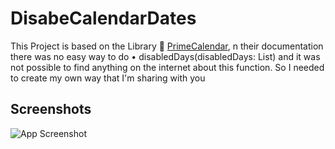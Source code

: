 # DisabeCalendarDates

This Project is based on the Library 🔗 
[PrimeCalendar](https://katherineoelsner.com/), n their documentation there was no easy way to do • disabledDays(disabledDays: List<PrimeCalendar>) and it was not possible to find anything on the internet about this function. So I needed to create my own way that I'm sharing with you

## Screenshots

![App Screenshot](https://ibb.co/WVJfjns)

